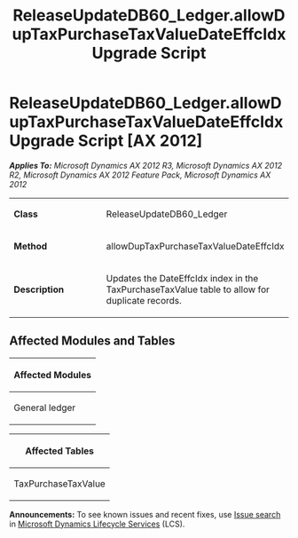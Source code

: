 ﻿---
title: ReleaseUpdateDB60_Ledger.allowDupTaxPurchaseTaxValueDateEffcIdx Upgrade Script
TOCTitle: ReleaseUpdateDB60_Ledger.allowDupTaxPurchaseTaxValueDateEffcIdx Upgrade Script
ms:assetid: da8bcc56-c006-e145-9042-97fd0fb601df
ms:mtpsurl: https://msdn.microsoft.com/en-us/library/JJ737170(v=AX.60)
ms:contentKeyID: 49711613
ms.date: 05/18/2015
mtps_version: v=AX.60
---

# ReleaseUpdateDB60\_Ledger.allowDupTaxPurchaseTaxValueDateEffcIdx Upgrade Script [AX 2012]


_**Applies To:** Microsoft Dynamics AX 2012 R3, Microsoft Dynamics AX 2012 R2, Microsoft Dynamics AX 2012 Feature Pack, Microsoft Dynamics AX 2012_

<table>
<colgroup>
<col style="width: 50%" />
<col style="width: 50%" />
</colgroup>
<tbody>
<tr class="odd">
<td><p><strong>Class</strong></p></td>
<td><p>ReleaseUpdateDB60_Ledger</p></td>
</tr>
<tr class="even">
<td><p><strong>Method</strong></p></td>
<td><p>allowDupTaxPurchaseTaxValueDateEffcIdx</p></td>
</tr>
<tr class="odd">
<td><p><strong>Description</strong></p></td>
<td><p>Updates the DateEffcIdx index in the TaxPurchaseTaxValue table to allow for duplicate records.</p></td>
</tr>
</tbody>
</table>


## Affected Modules and Tables

<table>
<colgroup>
<col style="width: 100%" />
</colgroup>
<thead>
<tr class="header">
<th><p>Affected Modules</p></th>
</tr>
</thead>
<tbody>
<tr class="odd">
<td><p>General ledger</p></td>
</tr>
</tbody>
</table>


<table>
<colgroup>
<col style="width: 100%" />
</colgroup>
<thead>
<tr class="header">
<th><p>Affected Tables</p></th>
</tr>
</thead>
<tbody>
<tr class="odd">
<td><p>TaxPurchaseTaxValue</p></td>
</tr>
</tbody>
</table>

  
**Announcements:** To see known issues and recent fixes, use [Issue search](http://go.microsoft.com/fwlink/?linkid=389258) in [Microsoft Dynamics Lifecycle Services](http://go.microsoft.com/fwlink/?linkid=306505) (LCS).

